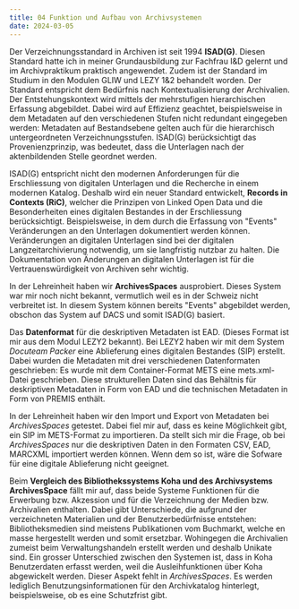 ```yaml
---
title: 04 Funktion und Aufbau von Archivsystemen
date: 2024-03-05
---
```


Der Verzeichnungsstandard in Archiven ist seit 1994 **ISAD(G)**. Diesen Standard hatte ich in meiner Grundausbildung zur Fachfrau I&D gelernt und im Archivpraktikum praktisch angewendet. Zudem ist der Standard im Studium in den Modulen GLIW und LEZY 1&2 behandelt worden. Der Standard entspricht dem Bedürfnis nach Kontextualisierung der Archivalien. Der Entstehungskontext wird mittels der mehrstufigen hierarchischen Erfassung abgebildet. Dabei wird auf Effizienz geachtet, beispielsweise in dem Metadaten auf den verschiedenen Stufen nicht redundant eingegeben werden: Metadaten auf Bestandsebene gelten auch für die hierarchisch untergeordneten Verzeichnungsstufen. ISAD(G) berücksichtigt das Provenienzprinzip, was bedeutet, dass die Unterlagen nach der aktenbildenden Stelle geordnet werden. 

 ISAD(G) entspricht nicht den modernen Anforderungen für die Erschliessung von digitalen Unterlagen und die Recherche in einem modernen Katalog. Deshalb wird ein neuer Standard entwickelt, **Records in Contexts (RiC)**, welcher die Prinzipen von Linked Open Data und die Besonderheiten eines digitalen Bestandes in der Erschliessung berücksichtigt. Beispielsweise, in dem durch die Erfassung von "Events" Veränderungen an den Unterlagen dokumentiert werden können. Veränderungen an digitalen Unterlagen sind bei der digitalen Langzeitarchivierung notwendig, um sie langfristig nutzbar zu halten. Die Dokumentation von Änderungen an digitalen Unterlagen ist für die Vertrauenswürdigkeit von Archiven sehr wichtig. 

In der Lehreinheit haben wir **ArchivesSpaces** ausprobiert. Dieses System war mir noch nicht bekannt, vermutlich weil es in der Schweiz nicht verbreitet ist. In diesem System können bereits "Events" abgebildet werden, obschon das System auf DACS und somit ISAD(G) basiert. 

Das **Datenformat** für die deskriptiven Metadaten ist EAD. (Dieses Format ist mir aus dem Modul LEZY2 bekannt). Bei LEZY2 haben wir mit dem System *Docuteam Packer* eine Ablieferung eines digitalen Bestandes (SIP) erstellt. Dabei wurden die Metadaten mit drei verschiedenen Datenformaten geschrieben: Es wurde mit dem Container-Format METS eine mets.xml-Datei geschrieben. Diese strukturellen Daten sind das Behältnis für deskriptiven Metadaten in Form von EAD und die technischen Metadaten in Form von PREMIS enthält. 

In der Lehreinheit haben wir den Import und Export von Metadaten bei *ArchivesSpaces* getestet. Dabei fiel mir auf, dass es keine Möglichkeit gibt, ein SIP im METS-Format zu importieren. Da stellt sich mir die Frage, ob bei *ArchivesSpaces* nur die deskriptiven Daten in den Formaten CSV, EAD, MARCXML importiert werden können. Wenn dem so ist, wäre die Sofware für eine digitale Ablieferung nicht geeignet. 

Beim **Vergleich des Bibliothekssystems Koha und des Archivsystems ArchivesSpace** fällt mir auf, dass beide Systeme Funktionen für die Erwerbung bzw. Akzession und für die Verzeichnung der Medien bzw. Archivalien enthalten. Dabei gibt Unterschiede, die aufgrund der verzeichneten Materialien und der Benutzerbedürfnisse entstehen: Bibliotheksmedien sind meistens Publikationen vom Buchmarkt, welche en masse hergestellt werden und somit ersetzbar. Wohingegen die Archivalien zumeist beim Verwaltungshandeln erstellt werden und deshalb Unikate sind. Ein grosser Unterschied zwischen den Systemen ist, dass in Koha Benutzerdaten erfasst werden, weil die Ausleihfunktionen über Koha abgewickelt werden. Dieser Aspekt fehlt in *ArchivesSpaces*. Es werden lediglich Benutzungsinformationen für den Archivkatalog hinterlegt, beispielsweise, ob es eine Schutzfrist gibt. 
